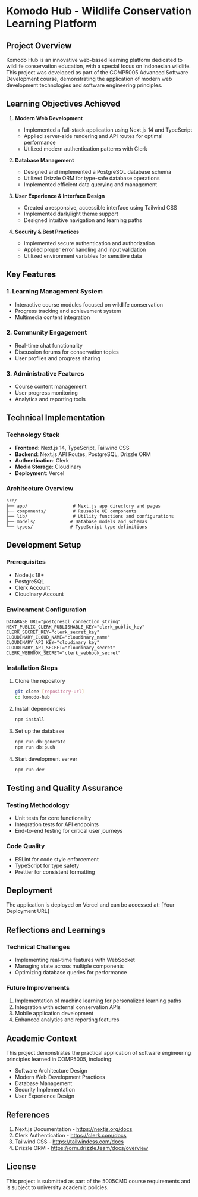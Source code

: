 # Komodo Hub - Wildlife Conservation Learning Platform


## Project Overview

Komodo Hub is an innovative web-based learning platform dedicated to wildlife conservation education, with a special focus on Indonesian wildlife. This project was developed as part of the COMP5005 Advanced Software Development course, demonstrating the application of modern web development technologies and software engineering principles.

## Learning Objectives Achieved

1. **Modern Web Development**
   - Implemented a full-stack application using Next.js 14 and TypeScript
   - Applied server-side rendering and API routes for optimal performance
   - Utilized modern authentication patterns with Clerk

2. **Database Management**
   - Designed and implemented a PostgreSQL database schema
   - Utilized Drizzle ORM for type-safe database operations
   - Implemented efficient data querying and management

3. **User Experience & Interface Design**
   - Created a responsive, accessible interface using Tailwind CSS
   - Implemented dark/light theme support
   - Designed intuitive navigation and learning paths

4. **Security & Best Practices**
   - Implemented secure authentication and authorization
   - Applied proper error handling and input validation
   - Utilized environment variables for sensitive data

## Key Features

### 1. Learning Management System
- Interactive course modules focused on wildlife conservation
- Progress tracking and achievement system
- Multimedia content integration

### 2. Community Engagement
- Real-time chat functionality
- Discussion forums for conservation topics
- User profiles and progress sharing

### 3. Administrative Features
- Course content management
- User progress monitoring
- Analytics and reporting tools

## Technical Implementation

### Technology Stack
- **Frontend**: Next.js 14, TypeScript, Tailwind CSS
- **Backend**: Next.js API Routes, PostgreSQL, Drizzle ORM
- **Authentication**: Clerk
- **Media Storage**: Cloudinary
- **Deployment**: Vercel

### Architecture Overview
```
src/
├── app/                 # Next.js app directory and pages
├── components/          # Reusable UI components
├── lib/                 # Utility functions and configurations
├── models/             # Database models and schemas
└── types/              # TypeScript type definitions
```

## Development Setup

### Prerequisites
- Node.js 18+
- PostgreSQL
- Clerk Account
- Cloudinary Account

### Environment Configuration
```env
DATABASE_URL="postgresql_connection_string"
NEXT_PUBLIC_CLERK_PUBLISHABLE_KEY="clerk_public_key"
CLERK_SECRET_KEY="clerk_secret_key"
CLOUDINARY_CLOUD_NAME="cloudinary_name"
CLOUDINARY_API_KEY="cloudinary_key"
CLOUDINARY_API_SECRET="cloudinary_secret"
CLERK_WEBHOOK_SECRET="clerk_webhook_secret"
```

### Installation Steps
1. Clone the repository
   ```bash
   git clone [repository-url]
   cd komodo-hub
   ```

2. Install dependencies
   ```bash
   npm install
   ```

3. Set up the database
   ```bash
   npm run db:generate
   npm run db:push
   ```

4. Start development server
   ```bash
   npm run dev
   ```

## Testing and Quality Assurance

### Testing Methodology
- Unit tests for core functionality
- Integration tests for API endpoints
- End-to-end testing for critical user journeys

### Code Quality
- ESLint for code style enforcement
- TypeScript for type safety
- Prettier for consistent formatting

## Deployment

The application is deployed on Vercel and can be accessed at: [Your Deployment URL]

## Reflections and Learnings

### Technical Challenges
- Implementing real-time features with WebSocket
- Managing state across multiple components
- Optimizing database queries for performance

### Future Improvements
1. Implementation of machine learning for personalized learning paths
2. Integration with external conservation APIs
3. Mobile application development
4. Enhanced analytics and reporting features

## Academic Context

This project demonstrates the practical application of software engineering principles learned in COMP5005, including:
- Software Architecture Design
- Modern Web Development Practices
- Database Management
- Security Implementation
- User Experience Design

## References

1. Next.js Documentation - https://nextjs.org/docs
2. Clerk Authentication - https://clerk.com/docs
3. Tailwind CSS - https://tailwindcss.com/docs
4. Drizzle ORM - https://orm.drizzle.team/docs/overview

## License

This project is submitted as part of the 5005CMD course requirements and is subject to university academic policies.




